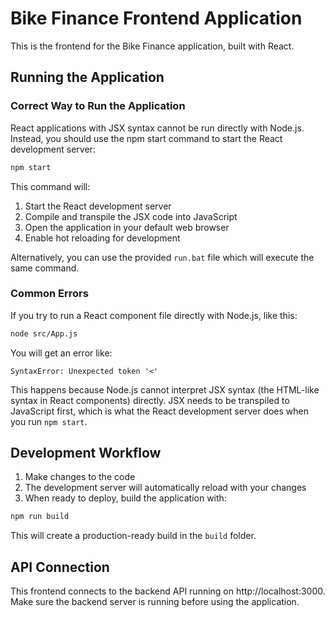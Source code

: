 # Bike Finance Frontend Application

This is the frontend for the Bike Finance application, built with React.

## Running the Application

### Correct Way to Run the Application

React applications with JSX syntax cannot be run directly with Node.js. Instead, you should use the npm start command to start the React development server:

```bash
npm start
```

This command will:
1. Start the React development server
2. Compile and transpile the JSX code into JavaScript
3. Open the application in your default web browser
4. Enable hot reloading for development

Alternatively, you can use the provided `run.bat` file which will execute the same command.

### Common Errors

If you try to run a React component file directly with Node.js, like this:

```bash
node src/App.js
```

You will get an error like:

```
SyntaxError: Unexpected token '<'
```

This happens because Node.js cannot interpret JSX syntax (the HTML-like syntax in React components) directly. JSX needs to be transpiled to JavaScript first, which is what the React development server does when you run `npm start`.

## Development Workflow

1. Make changes to the code
2. The development server will automatically reload with your changes
3. When ready to deploy, build the application with:

```bash
npm run build
```

This will create a production-ready build in the `build` folder.

## API Connection

This frontend connects to the backend API running on http://localhost:3000. Make sure the backend server is running before using the application.